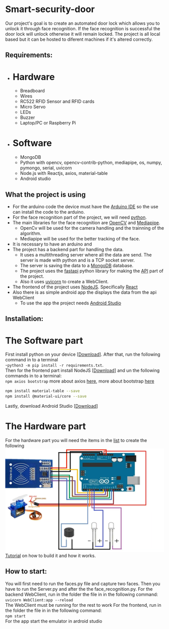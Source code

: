 # Smart-security-door
Our project's goal is to create an automated door lock which allows you to unlock it through face recognition. If the face recognition is successful the door lock will unlock otherwise it will remain locked. The project is all local based but it can be hosted to diferent machines if it's altered correctly. 

## Requirements:
 - # Hardware
   -  Breadboard
   -  Wires
   -  RC522 RFID Sensor and RFID cards
   -  Micro Servo 
   -  LEDs 
   -  Buzzer
   -  Laptop/PC or Raspberry Pi
 
 - # Software
   -  MongoDB
   -  Python with opencv, opencv-contrib-python, mediapipe, os, numpy, pymongo, serial, uvicorn
   -  Node.js with Reactjs, axios,  material-table
   -  Android studio
   
## What the project is using
 - For the arduino code the device must have the <a href="https://www.arduino.cc/en/software">Arduino IDE</a> so the use can install the code to the arduino.
 - For the face recognition part of the project, we will need <a href="https://www.python.org/">python</a>.
 - The main libraries for the face recognition are <a href="https://opencv.org/">OpenCV</a> and <a href="https://google.github.io/mediapipe/">Mediapipe</a>.
   -  OpenCv will be used for the camera handling and the trainning of the algorithm.
   -  Mediapipe will be used for the better tracking of the face.
 - It is necessary to have an arduino and  
 - The project has a backend part for handling the data.
   - It uses a multithreading server where all the data are send. The server is made with python and is a TCP socket server.
   - The server is saving the data to a <a href="https://www.mongodb.com/">MongoDB</a> database.
   - The project uses the <a href="https://fastapi.tiangolo.com/">fastapi</a> python library for making the <a href="https://www.redhat.com/en/topics/api/what-is-a-rest-api#:~:text=A%20REST%20API%20(also%20known,by%20computer%20scientist%20Roy%20Fielding.">API</a> part of the project.
   - Also it uses <a href="https://www.uvicorn.org/">uvicorn</a> to create a WebClient.
 - The frontend of the project uses <a href="https://nodejs.org/">NodeJS</a>. Specifically <a href="https://reactjs.org/">React</a>
 - Also there is as simple android app the displays the data from the api WebClient
   - To use the app the project needs <a href="https://www.mongodb.com/">Android Studio</a>
 
## Installation:
# The Software part
 First install python on your device [<a href="https://www.python.org/downloads/">Download</a>]. After that, run the following command in to a terminal<br />
  -```python3 -m pip install -r requirements.txt```.<br />
 Then for the frontend part install NodeJS [<a href="https://nodejs.org/en/download/">Download</a>] and un the following commands in to a terminal: <br />
   ```npm axios bootstrap``` more about axios <a href="https://www.npmjs.com/package/axios">here</a>, more about bootstrap <a href="https://getbootstrap.com/">here</a><br />
   ```bash 
   npm install material-table --save
   npm install @material-ui/core --save
   ```
 Lastly, download Android Studio [<a href="https://developer.android.com/studio?gclid=Cj0KCQiA9OiPBhCOARIsAI0y71DaIBNJtUiDsKBke08osAMGXi8kei2DlyRLMzUNe1EAWD54G80AkswaAuqrEALw_wcB&gclsrc=aw.ds#downloads">Download</a>]
 
# The Hardware part
 For the hardware part you will need the items in the [list](#Hardware) to create the following
 ![](Misc/Sketch.png)
 <a href="https://www.youtube.com/watch?v=wHEwZ1uJExM">Tutorial</a> on how to build it and how it works.

## How to start:
You will first need to run the faces.py file and capture two faces. Then you have to run the Server.py and after the the face_recognition.py.
For the backend WebClient, run in the folder the file in in the following command:<br />
```uvicorn WebClient:app --reload```<br />
The WebClient must be running for the rest to work
For the frontend, run in the folder the file in in the following command:<br />
```npm start```<br />
For the app start the emulator in ardroid studio
